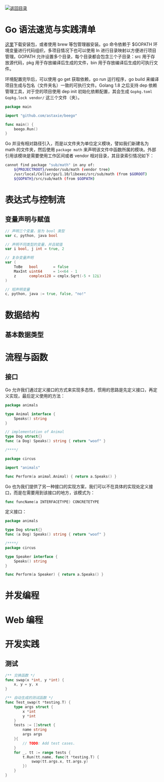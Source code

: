 [![返回目录](https://parg.co/UCb)](https://github.com/wxyyxc1992/Awesome-CheatSheet)

# Go 语法速览与实践清单

[这里](https://golang.org/dl/)下载安装包，或者使用 brew 等包管理器安装。go 命令依赖于 $GOPATH 环境变量进行代码组织，多项目情况下也可以使用 ln 进行目录映射以方便进行项目管理。GOPATH 允许设置多个目录，每个目录都会包含三个子目录：src 用于存放源代码，pkg 用于存放编译后生成的文件，bin 用于存放编译后生成的可执行文件。

环境配置完毕后，可以使用 go get 获取依赖，go run 运行程序，go build 来编译项目生成与包名（文件夹名）一致的可执行文件。Golang 1.8 之后支持 dep 依赖管理工具，对于空的项目使用 dep init 初始化依赖配置，其会生成 `Gopkg.toml Gopkg.lock vendor/` 这三个文件（夹）。

```go
package main

import "github.com/astaxie/beego"

func main() {
	beego.Run()
}
```

Go 并没有相对路径引入，而是以文件夹为单位定义模块，譬如我们新建名为 math 的文件夹，然后使用 `package math` 来声明该文件中函数所属的模块。外部引用该模块是需要使用工作区间或者 vendor 相对目录，其目录索引情况如下：

```sh
cannot find package "sub/math" in any of:
    ${PROJECTROOT}/vendor/sub/math (vendor tree)
    /usr/local/Cellar/go/1.10/libexec/src/sub/math (from $GOROOT)
    ${GOPATH}/src/sub/math (from $GOPATH)
```

# 表达式与控制流

## 变量声明与赋值

```go
// 声明三个变量，皆为 bool 类型
var c, python, java bool

// 声明不同类型的变量，并且赋值
var i bool, j int = true, 2

// 复杂变量声明
var (
	ToBe   bool       = false
	MaxInt uint64     = 1<<64 - 1
	z      complex128 = cmplx.Sqrt(-5 + 12i)
)

// 短声明变量
c, python, java := true, false, "no!"
```

# 数据结构

## 基本数据类型

# 流程与函数

## 接口

Go 允许我们通过定义接口的方式来实现多态性，惯用的思路是先定义接口，再定义实现，最后定义使用的方法：

```go
package animals 

type Animal interface {
	Speaks() string
}

// implementation of Animal
type Dog struct{}
func (a Dog) Speaks() string { return "woof" }

/****/

package circus

import "animals"

func Perform(a animal.Animal) { return a.Speaks() }
```

Go 也为我们提供了另一种接口的实现方案，我们可以不在具体的实现处定义接口，而是在需要用到该接口的地方，该模式为：

```go
func funcName(a INTERFACETYPE) CONCRETETYPE 
```

定义接口：

```go
package animals

type Dog struct{}
func (a Dog) Speaks() string { return "woof" }

/****/
package circus

type Speaker interface {
	Speaks() string
}

func Perform(a Speaker) { return a.Speaks() }
```

# 并发编程

# Web 编程

# 开发实践

## 测试

```go
/** 交换函数 */
func swap(x *int, y *int) {
	x, y = y, x
}

/** 自动生成的测试函数 */
func Test_swap(t *testing.T) {
	type args struct {
		x *int
		y *int
	}
	tests := []struct {
		name string
		args args
	}{
		// TODO: Add test cases.
	}
	for _, tt := range tests {
		t.Run(tt.name, func(t *testing.T) {
			swap(tt.args.x, tt.args.y)
		})
	}
}
```
